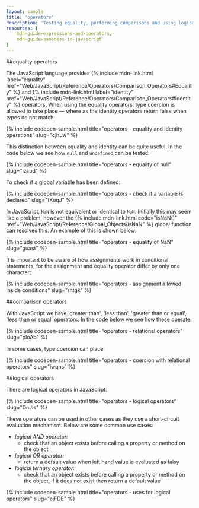 ```yaml
---
layout: sample
title: 'operators'
description: 'Testing equality, performing comparisons and using logical operators.'
resources: [
    mdn-guide-expressions-and-operators,
    mdn-guide-sameness-in-javascript
]
---
```


##equality operators

The JavaScript language provides {% include mdn-link.html label="equality" href="Web/JavaScript/Reference/Operators/Comparison_Operators#Equality" %} and {% include mdn-link.html label="identity" href="Web/JavaScript/Reference/Operators/Comparison_Operators#Identity" %} operators.  When using the equality operators, type coercion is allowed to take place &mdash; where as the identity operators return false when types do not match:

{% include codepen-sample.html title="operators - equality and identity operations" slug="cjhLw" %}

This distinction between equality and identity can be quite useful.  In the code below we see how `null` and `undefined` can be tested:

{% include codepen-sample.html title="operators - equality of null" slug="izsbd" %}

To check if a global variable has been defined:

{% include codepen-sample.html title="operators - check if a variable is declared" slug="fKuqJ" %}

In JavaScript, `NaN` is not equivalent or identical to `NaN`.  Initially this may seem like a problem, however the {% include mdn-link.html code="isNaN()" href="Web/JavaScript/Reference/Global_Objects/isNaN" %} global function can resolves this.  An example of this is shown below:

{% include codepen-sample.html title="operators - equality of NaN" slug="guast" %}

It is important to be aware of how assignments work in conditional statements, for the assignment and equality operator differ by only one character:

{% include codepen-sample.html title="operators - assignment allowed inside conditions" slug="rhtgk" %}


##comparison operators

With JavaScript we have 'greater than', 'less than', 'greater than or equal', 'less than or equal' operators.  In the code below we see how these operate:

{% include codepen-sample.html title="operators - relational operators" slug="pIoAb" %}

In some cases, type coercion can place:

{% include codepen-sample.html title="operators - coercion with relational operators" slug="iwqns" %}


##logical operators

There are logical operators in JavaScript:

{% include codepen-sample.html title="operators - logical operators" slug="DnJIs" %}

These operators can be used in other cases as they use a short-circuit evaluation mechanism.  Below are some common use cases:

- _logical AND operator:_
  - check that an object exists before calling a property or method on the object
- _logical OR operator:_
  - return a default value when left hand value is evaluated as falsy
- _logical ternary operator:_
  - check that an object exists before calling a property or method on the object, if it does not exist then return a default value

{% include codepen-sample.html title="operators - uses for logical operators" slug="ejFDE" %}